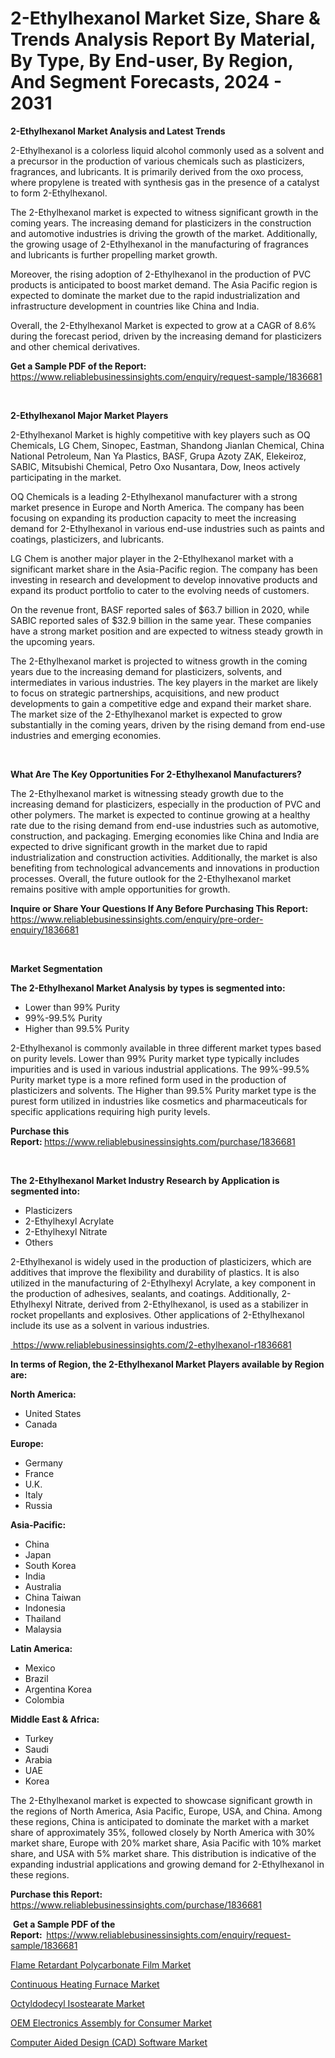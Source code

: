 <p><h1>2-Ethylhexanol Market Size, Share & Trends Analysis Report By Material, By Type, By End-user, By Region, And Segment Forecasts, 2024 - 2031</h1></p><p><strong>2-Ethylhexanol Market Analysis and Latest Trends</strong></p>
<p><p>2-Ethylhexanol is a colorless liquid alcohol commonly used as a solvent and a precursor in the production of various chemicals such as plasticizers, fragrances, and lubricants. It is primarily derived from the oxo process, where propylene is treated with synthesis gas in the presence of a catalyst to form 2-Ethylhexanol.</p><p>The 2-Ethylhexanol market is expected to witness significant growth in the coming years. The increasing demand for plasticizers in the construction and automotive industries is driving the growth of the market. Additionally, the growing usage of 2-Ethylhexanol in the manufacturing of fragrances and lubricants is further propelling market growth.</p><p>Moreover, the rising adoption of 2-Ethylhexanol in the production of PVC products is anticipated to boost market demand. The Asia Pacific region is expected to dominate the market due to the rapid industrialization and infrastructure development in countries like China and India.</p><p>Overall, the 2-Ethylhexanol Market is expected to grow at a CAGR of 8.6% during the forecast period, driven by the increasing demand for plasticizers and other chemical derivatives.</p></p>
<p><strong>Get a Sample PDF of the Report:&nbsp;</strong> <a href="https://www.reliablebusinessinsights.com/enquiry/request-sample/1836681">https://www.reliablebusinessinsights.com/enquiry/request-sample/1836681</a></p>
<p>&nbsp;</p>
<p><strong>2-Ethylhexanol Major Market Players</strong></p>
<p><p>2-Ethylhexanol Market is highly competitive with key players such as OQ Chemicals, LG Chem, Sinopec, Eastman, Shandong Jianlan Chemical, China National Petroleum, Nan Ya Plastics, BASF, Grupa Azoty ZAK, Elekeiroz, SABIC, Mitsubishi Chemical, Petro Oxo Nusantara, Dow, Ineos actively participating in the market.</p><p>OQ Chemicals is a leading 2-Ethylhexanol manufacturer with a strong market presence in Europe and North America. The company has been focusing on expanding its production capacity to meet the increasing demand for 2-Ethylhexanol in various end-use industries such as paints and coatings, plasticizers, and lubricants.</p><p>LG Chem is another major player in the 2-Ethylhexanol market with a significant market share in the Asia-Pacific region. The company has been investing in research and development to develop innovative products and expand its product portfolio to cater to the evolving needs of customers.</p><p>On the revenue front, BASF reported sales of $63.7 billion in 2020, while SABIC reported sales of $32.9 billion in the same year. These companies have a strong market position and are expected to witness steady growth in the upcoming years.</p><p>The 2-Ethylhexanol market is projected to witness growth in the coming years due to the increasing demand for plasticizers, solvents, and intermediates in various industries. The key players in the market are likely to focus on strategic partnerships, acquisitions, and new product developments to gain a competitive edge and expand their market share. The market size of the 2-Ethylhexanol market is expected to grow substantially in the coming years, driven by the rising demand from end-use industries and emerging economies.</p></p>
<p>&nbsp;</p>
<p><strong>What Are The Key Opportunities For 2-Ethylhexanol Manufacturers?</strong></p>
<p><p>The 2-Ethylhexanol market is witnessing steady growth due to the increasing demand for plasticizers, especially in the production of PVC and other polymers. The market is expected to continue growing at a healthy rate due to the rising demand from end-use industries such as automotive, construction, and packaging. Emerging economies like China and India are expected to drive significant growth in the market due to rapid industrialization and construction activities. Additionally, the market is also benefiting from technological advancements and innovations in production processes. Overall, the future outlook for the 2-Ethylhexanol market remains positive with ample opportunities for growth.</p></p>
<p><strong>Inquire or Share Your Questions If Any Before Purchasing This Report:</strong> <a href="https://www.reliablebusinessinsights.com/enquiry/pre-order-enquiry/1836681">https://www.reliablebusinessinsights.com/enquiry/pre-order-enquiry/1836681</a></p>
<p>&nbsp;</p>
<p><strong>Market Segmentation</strong></p>
<p><strong>The 2-Ethylhexanol Market Analysis by types is segmented into:</strong></p>
<p><ul><li>Lower than 99% Purity</li><li>99%-99.5% Purity</li><li>Higher than 99.5% Purity</li></ul></p>
<p><p>2-Ethylhexanol is commonly available in three different market types based on purity levels. Lower than 99% Purity market type typically includes impurities and is used in various industrial applications. The 99%-99.5% Purity market type is a more refined form used in the production of plasticizers and solvents. The Higher than 99.5% Purity market type is the purest form utilized in industries like cosmetics and pharmaceuticals for specific applications requiring high purity levels.</p></p>
<p><strong>Purchase this Report:&nbsp;</strong><a href="https://www.reliablebusinessinsights.com/purchase/1836681">https://www.reliablebusinessinsights.com/purchase/1836681</a></p>
<p>&nbsp;</p>
<p><strong>The 2-Ethylhexanol Market Industry Research by Application is segmented into:</strong></p>
<p><ul><li>Plasticizers</li><li>2-Ethylhexyl Acrylate</li><li>2-Ethylhexyl Nitrate</li><li>Others</li></ul></p>
<p><p>2-Ethylhexanol is widely used in the production of plasticizers, which are additives that improve the flexibility and durability of plastics. It is also utilized in the manufacturing of 2-Ethylhexyl Acrylate, a key component in the production of adhesives, sealants, and coatings. Additionally, 2-Ethylhexyl Nitrate, derived from 2-Ethylhexanol, is used as a stabilizer in rocket propellants and explosives. Other applications of 2-Ethylhexanol include its use as a solvent in various industries.</p></p>
<p><a href="https://www.reliablebusinessinsights.com/2-ethylhexanol-r1836681">&nbsp;https://www.reliablebusinessinsights.com/2-ethylhexanol-r1836681</a></p>
<p><strong>In terms of Region, the 2-Ethylhexanol Market Players available by Region are:</strong></p>
<p>
    <p> <strong> North America: </strong>
        <ul>
            <li>United States</li>
            <li>Canada</li>
        </ul>
        </p> 
    <p> <strong> Europe: </strong>
        <ul>
            <li>Germany</li>
            <li>France</li>
            <li>U.K.</li>
            <li>Italy</li>
            <li>Russia</li>
        </ul>
        </p> 
    <p> <strong> Asia-Pacific: </strong>
        <ul>
            <li>China</li>
            <li>Japan</li>
            <li>South Korea</li>
            <li>India</li>
            <li>Australia</li>
            <li>China Taiwan</li>
            <li>Indonesia</li>
            <li>Thailand</li>
            <li>Malaysia</li>
        </ul>
        </p> 
    <p> <strong> Latin America: </strong>
        <ul>
            <li>Mexico</li>
            <li>Brazil</li>
            <li>Argentina Korea</li>
            <li>Colombia</li>
        </ul>
        </p> 
    <p> <strong> Middle East & Africa: </strong>
        <ul>
            <li>Turkey</li>
            <li>Saudi</li>
            <li>Arabia</li>
            <li>UAE</li>
            <li>Korea</li>
        </ul>
    </p>
    </p>
<p><p>The 2-Ethylhexanol market is expected to showcase significant growth in the regions of North America, Asia Pacific, Europe, USA, and China. Among these regions, China is anticipated to dominate the market with a market share of approximately 35%, followed closely by North America with 30% market share, Europe with 20% market share, Asia Pacific with 10% market share, and USA with 5% market share. This distribution is indicative of the expanding industrial applications and growing demand for 2-Ethylhexanol in these regions.</p></p>
<p><strong>Purchase this Report: </strong><a href="https://www.reliablebusinessinsights.com/purchase/1836681">https://www.reliablebusinessinsights.com/purchase/1836681</a></p>
<p>&nbsp;<strong>Get a Sample PDF of the Report:&nbsp;&nbsp;</strong><a href="https://www.reliablebusinessinsights.com/enquiry/request-sample/1836681">https://www.reliablebusinessinsights.com/enquiry/request-sample/1836681</a></p>
<p><strong></strong></p>
<p><p><a href="https://github.com/mauripalmi/Market-Research-Report-List-4/blob/main/flame-retardant-polycarbonate-film-market.md">Flame Retardant Polycarbonate Film Market</a></p><p><a href="https://github.com/gulaimolin/Market-Research-Report-List-5/blob/main/continuous-heating-furnace-market.md">Continuous Heating Furnace Market</a></p><p><a href="https://www.linkedin.com/pulse/global-octyldodecyl-isostearate-market-status-2024-2031-blsdf">Octyldodecyl Isostearate Market</a></p><p><a href="https://issuu.com/reportprime-2/docs/oem-electronics-assembly-for-consumer-market-size-">OEM Electronics Assembly for Consumer Market</a></p><p><a href="https://www.linkedin.com/pulse/computer-aided-design-cad-software-market-outlook-forecast-2j9uf">Computer Aided Design (CAD) Software Market</a></p></p>